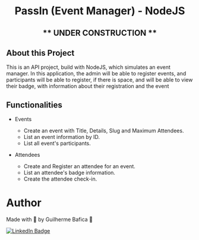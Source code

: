 <h1 align="center">PassIn (Event Manager) - NodeJS</h1>

<h2 align="center"> ** UNDER CONSTRUCTION ** </h2>

## About this Project

This is an API project, build with NodeJS, which simulates an event manager. In this application, the admin will be able to register events, and participants will be able to register, if there is space, and will be able to view their badge, with information about their registration and the event

<!-- ## Project presentation

<img
  alt="Pass In"
  title="Pass In' presentation gif"
  src="./src/assets/presentationGif.gif"
  height="425"
/> -->

## Functionalities

- Events

  - Create an event with Title, Details, Slug and Maximum Attendees.
  - List an event information by ID.
  - List all event's participants.

- Attendees
  - Create and Register an attendee for an event.
  - List an attendee's badge information.
  - Create the attendee check-in.

<!-- ## Used Techs

- Framework ( Spring ): It establishes a series of standards and facilitates the development of new applications. -->

# Author

Made with 💚 by Guilherme Bafica 👋

[![LinkedIn Badge](https://img.shields.io/badge/-GuilhermeBafica-blue?style=flat-square&logo=Linkedin&logoColor=white&link=https://www.linkedin.com/in/guilhermebafica/)](https://www.linkedin.com/in/guilhermebafica/)

